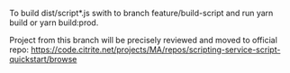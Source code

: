 To build dist/script*.js swith to branch feature/build-script and run yarn build or yarn build:prod.

Project from this branch will be precisely reviewed and moved to official repo: https://code.citrite.net/projects/MA/repos/scripting-service-script-quickstart/browse
